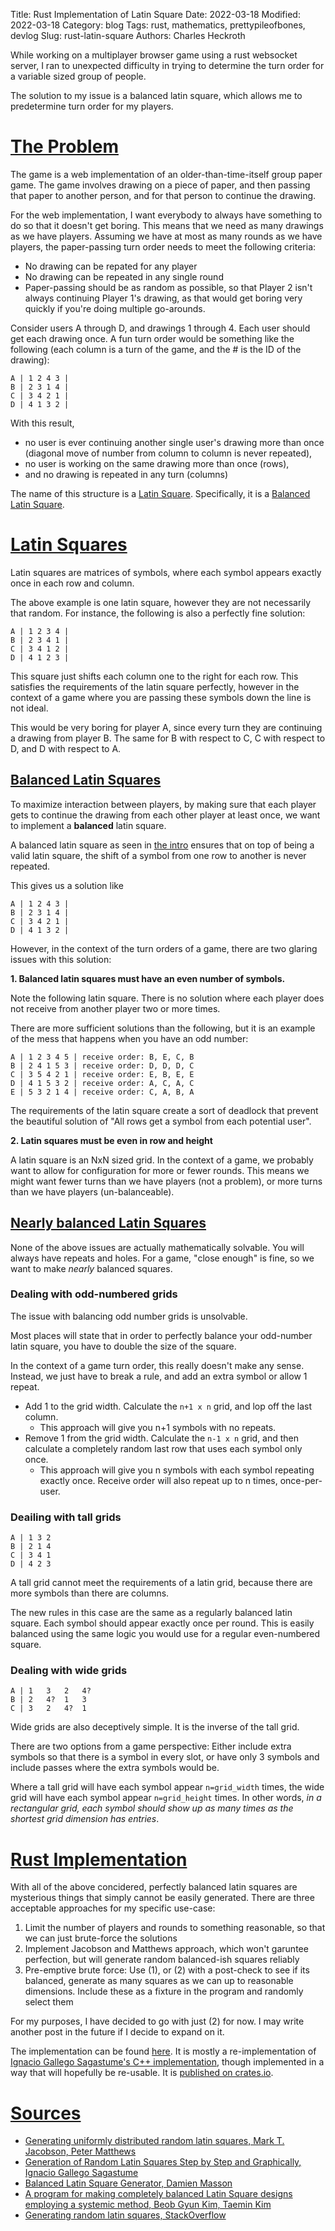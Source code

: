 Title: Rust Implementation of Latin Square
Date: 2022-03-18
Modified: 2022-03-18
Category: blog
Tags: rust, mathematics, prettypileofbones, devlog
Slug: rust-latin-square
Authors: Charles Heckroth

While working on a multiplayer browser game using a rust websocket server, I ran to unexpected difficulty in trying to determine the turn order for a variable sized group of people.

The solution to my issue is a balanced latin square, which allows me to predetermine turn order for my players.

# [The Problem](#the-problem)

The game is a web implementation of an older-than-time-itself group paper game. The game involves drawing on a piece of paper, and then passing that paper to another person, and for that person to continue the drawing.

For the web implementation, I want everybody to always have something to do so that it doesn't get boring. This means that we need as many drawings as we have players. Assuming we have at most as many rounds as we have players, the paper-passing turn order needs to meet the following criteria:

- No drawing can be repated for any player
- No drawing can be repeated in any single round
- Paper-passing should be as random as possible, so that Player 2 isn't always continuing Player 1's drawing, as that would get boring very quickly if you're doing multiple go-arounds.

Consider users A through D, and drawings 1 through 4. Each user should get each drawing once. A fun turn order would be something like the following (each column is a turn of the game, and the # is the ID of the drawing):

```
A | 1 2 4 3 |
B | 2 3 1 4 |
C | 3 4 2 1 |
D | 4 1 3 2 |
```

With this result,

- no user is ever continuing another single user's drawing more than once (diagonal move of number from column to column is never repeated),
- no user is working on the same drawing more than once (rows),
- and no drawing is repeated in any turn (columns)

The name of this structure is a [Latin Square](#latin-squares). Specifically, it is a [Balanced Latin Square](#balanced-latin-squares).

# [Latin Squares](#latin-squares)

Latin squares are matrices of symbols, where each symbol appears exactly once in each row and column.

The above example is one latin square, however they are not necessarily that random. For instance, the following is also a perfectly fine solution:

```
A | 1 2 3 4 |
B | 2 3 4 1 |
C | 3 4 1 2 |
D | 4 1 2 3 |
```

This square just shifts each column one to the right for each row. This satisfies the requirements of the latin square perfectly, however in the context of a game where you are passing these symbols down the line is not ideal.

This would be very boring for player A, since every turn they are continuing a drawing from player B. The same for B with respect to C, C with respect to D, and D with respect to A.


## [Balanced Latin Squares](#balanced-latin-squares)

To maximize interaction between players, by making sure that each player gets to continue the drawing from each other player at least once, we want to implement a **balanced** latin square.

A balanced latin square as seen in [the intro](#the-problem) ensures that on top of being a valid latin square, the shift of a symbol from one row to another is never repeated.

This gives us a solution like

```
A | 1 2 4 3 |
B | 2 3 1 4 |
C | 3 4 2 1 |
D | 4 1 3 2 |
```

However, in the context of the turn orders of a game, there are two glaring issues with this solution:

**1. Balanced latin squares must have an even number of symbols.**

Note the following latin square. There is no solution where each player does not receive from another player two or more times.

There are more sufficient solutions than the following, but it is an example of the mess that happens when you have an odd number:

```
A | 1 2 3 4 5 | receive order: B, E, C, B
B | 2 4 1 5 3 | receive order: D, D, D, C
C | 3 5 4 2 1 | receive order: E, B, E, E
D | 4 1 5 3 2 | receive order: A, C, A, C
E | 5 3 2 1 4 | receive order: C, A, B, A
```

The requirements of the latin square create a sort of deadlock that prevent the beautiful solution of "All rows get a symbol from each potential user".

**2. Latin squares must be even in row and height**

A latin square is an NxN sized grid. In the context of a game, we probably want to allow for configuration for more or fewer rounds.
This means we might want fewer turns than we have players (not a problem), or more turns than we have players (un-balanceable).

## [Nearly balanced Latin Squares](#nearly-balanced-latin-squares)

None of the above issues are actually mathematically solvable. You will always have repeats and holes. For a game, "close enough" is fine, so we want to make *nearly* balanced squares.

### Dealing with odd-numbered grids

The issue with balancing odd number grids is unsolvable.

Most places will state that in order to perfectly balance your odd-number latin square, you have to double the size of the square.

In the context of a game turn order, this really doesn't make any sense. Instead, we just have to break a rule, and add an extra symbol or allow 1 repeat.

- Add 1 to the grid width. Calculate  the `n+1 x n` grid, and lop off the last column.
  - This approach will give you n+1 symbols with no repeats.
- Remove 1 from the grid width. Calculate the `n-1 x n` grid, and then calculate a completely random last row that uses each symbol only once.
  - This approach will give you n symbols with each symbol repeating exactly once. Receive order will also repeat up to n times, once-per-user.

### Deailing with tall grids

```
A | 1 3 2
B | 2 1 4
C | 3 4 1
D | 4 2 3
```

A tall grid cannot meet the requirements of a latin grid, because there are more symbols than there are columns.

The new rules in this case are the same as a regularly balanced latin square. Each symbol should appear exactly once per round. This is easily balanced using the same logic you would use for a regular even-numbered square.

### Dealing with wide grids

```
A | 1   3   2   4?
B | 2   4?  1   3
C | 3   2   4?  1
```

Wide grids are also deceptively simple. It is the inverse of the tall grid.

There are two options from a game perspective: Either include extra symbols so that there is a symbol in every slot, or have only 3 symbols and include passes where the extra symbols would be.

Where a tall grid will have each symbol appear `n=grid_width` times, the wide grid will have each symbol appear `n=grid_height` times. In other words, *in a rectangular grid, each symbol should show up as many times as the shortest grid dimension has entries*.

# [Rust Implementation](#rust-implementation)

With all of the above concidered, perfectly balanced latin squares are mysterious things that simply cannot be easily generated. There are three acceptable approaches for my specific use-case:

1. Limit the number of players and rounds to something reasonable, so that we can just brute-force the solutions
2. Implement Jacobson and Matthews approach, which won't garuntee perfection, but will generate random balanced-ish squares reliably
3. Pre-emptive brute force: Use (1), or (2) with a post-check to see if its balanced, generate as many squares as we can up to reasonable dimensions. Include these as a fixture in the program and randomly select them

For my purposes, I have decided to go with just (2) for now. I may write another post in the future if I decide to expand on it.

The implementation can be found [here](https://github.com/Checkroth/combinatorial_patterns). It is mostly a re-implementation of [Ignacio Gallego Sagastume's C++ implementation](https://github.com/bluemontag/igs-lsgp/blob/master/igs-lsgp/src/jacomatt/model/IncidenceCube.java), though implemented in a way that will hopefully be re-usable. It is [published on crates.io](https://crates.io/crates/combinatorial_patterns).


# [Sources](#sources)

- [Generating uniformly distributed random latin squares, Mark T. Jacobson, Peter Matthews](https://onlinelibrary.wiley.com/doi/10.1002/(SICI)1520-6610(1996)4:6%3C405::AID-JCD3%3E3.0.CO;2-J)
- [Generation of Random Latin Squares Step by Step and Graphically, Ignacio Gallego Sagastume](http://sedici.unlp.edu.ar/bitstream/handle/10915/42155/Documento_completo.pdf?sequence=1)
- [Balanced Latin Square Generator, Damien Masson](https://cs.uwaterloo.ca/~dmasson/tools/latin_square/)
- [A program for making completely balanced Latin Square designs employing a systemic method, Beob Gyun Kim, Taemin Kim](https://www.researchgate.net/publication/262752684_A_program_for_making_completely_balanced_Latin_Square_designs_employing_a_systemic_method)
- [Generating random latin squares, StackOverflow](https://math.stackexchange.com/questions/63131/generate-random-latin-squares)
